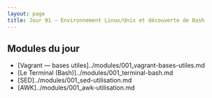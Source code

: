 ```yaml
---
layout: page
title: Jour 01 — Environnement Linux/Unix et découverte de Bash
---
```


## Modules du jour
- [Vagrant — bases utiles]../modules/001_vagrant-bases-utiles.md
- [Le Terminal (Bash)]../modules/001_terminal-bash.md
- [SED]../modules/001_sed-utilisation.md
- [AWK]../modules/001_awk-utilisation.md
